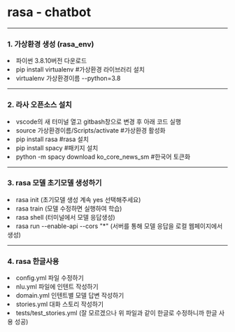 <h1>rasa - chatbot</h1>
<hr>
<h3>1. 가상환경 생성 (rasa_env)</h3>
<li>파이썬 3.8.10버전 다운로드</li>
<li>pip install virtualenv #가상환경 라이브러리 설치</li>
<li>virtualenv 가상환경이름 --python=3.8</li>
<hr>
<h3>2. 라사 오픈소스 설치</h3>
<li>vscode의 새 터미널 열고 gitbash창으로 변경 후 아래 코드 실행</li> 
<li>source 가상환경이름/Scripts/activate #가상환경 활성화</li>
<li>pip install rasa  #rasa 설치</li>
<li>pip install spacy  #패키지 설치</li>
<li>python -m spacy download ko_core_news_sm  #한국어 토큰화</li>
<hr>
<h3>3. rasa 모델 초기모델 생성하기</h3>
<li>rasa init (초기모델 생성 계속 yes 선택해주세요)</li>
<li>rasa train (모델 수정하면 실행하여 학습)</li>
<li>rasa shell (터미널에서 모델 응답생성)</li>
<li>rasa run --enable-api --cors "*" (서버를 통해 모델 응답을 로컬 웹페이지에서 생성)</li>
<hr>
<h3>4. rasa 한글사용</h3>
<li>config.yml 파일 수정하기</li>
<li>nlu.yml 파일에 인텐트 작성하기</li>
<li>domain.yml 인텐트별 모델 답변 작성하기</li>
<li>stories.yml 대화 스토리 작성하기</li>
<li>tests/test_stories.yml (잘 모르겠으나 위 파일과 같이 한글로 수정하니까 한글 사용 성공)</li>
